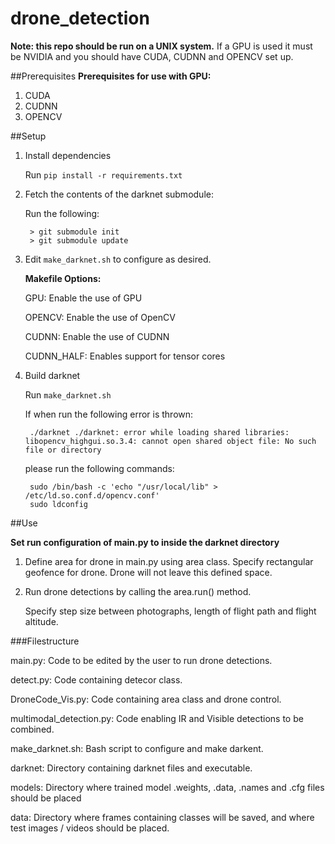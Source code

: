 # drone_detection

**Note: this repo should be run on a UNIX system.** If a GPU is used it must be NVIDIA and you should have CUDA, CUDNN and OPENCV set up.

##Prerequisites
**Prerequisites for use with GPU:**
1. CUDA
2. CUDNN
3. OPENCV

##Setup
1. Install dependencies

    Run `pip install -r requirements.txt`
   

2. Fetch the contents of the darknet submodule:
    
   Run the following:
   
        > git submodule init 
        > git submodule update
   
3. Edit `make_darknet.sh` to configure as desired.
    
    **Makefile Options:**

   GPU: Enable the use of GPU
   
   OPENCV: Enable the use of OpenCV
   
   CUDNN: Enable the use of CUDNN
   
   CUDNN_HALF: Enables support for tensor cores

4. Build darknet 
   
    Run `make_darknet.sh`
   
    If when run the following error is thrown:
    
        ./darknet ./darknet: error while loading shared libraries: libopencv_highgui.so.3.4: cannot open shared object file: No such file or directory

    please run the following commands:
    
        sudo /bin/bash -c 'echo "/usr/local/lib" > /etc/ld.so.conf.d/opencv.conf'
        sudo ldconfig

##Use

**Set run configuration of main.py to inside the darknet directory**

1. Define area for drone in main.py using area class.
    Specify rectangular geofence for drone. Drone will not leave this defined space.
2. Run drone detections by calling the area.run() method.

    Specify step size between photographs, length of flight path and flight altitude.

###Filestructure

   main.py: Code to be edited by the user to run drone detections.
   
   detect.py: Code containing detecor class.
   
   DroneCode_Vis.py: Code containing area class and drone control.
   
   multimodal_detection.py: Code enabling IR and Visible detections to be combined.
   
   make_darknet.sh: Bash script to configure and make darkent.
   
   darknet: Directory containing darknet files and executable.
   
   models: Directory where trained model .weights, .data, .names and .cfg files should be placed
   
   data: Directory where frames containing classes will be saved, and where test images / videos should be placed.
   
   

    
